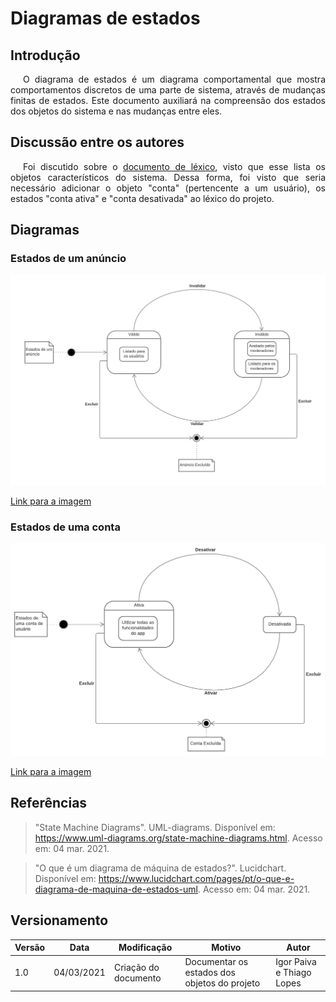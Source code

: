# Diagramas de estados

## Introdução

<p style="text-indent: 20px; text-align: justify">
O diagrama de estados é um diagrama comportamental que mostra comportamentos discretos de uma parte de sistema, através de mudanças finitas de estados. Este documento auxiliará na compreensão dos estados dos objetos do sistema e nas mudanças entre eles.
</p>

## Discussão entre os autores

<p style="text-indent: 20px; text-align: justify">
Foi discutido sobre o <a href="../../../../desenho/base/1.1/lexico/">documento de léxico</a>, visto que esse lista os objetos característicos do sistema. Dessa forma, foi visto que seria necessário adicionar o objeto "conta" (pertencente a um usuário), os estados "conta ativa" e "conta desativada" ao léxico do projeto.
</p>

## Diagramas

### Estados de um anúncio

![Diagrama de estado de um anúncio](../../../assets/diagramas_estados/anuncio.png)

<a href="https://drive.google.com/file/d/1LwM7ArpFO7gMIzwc-FQl7OL3FlMuQNpY/view?usp=sharing" target="_blank" rel="noopener noreferrer">Link para a imagem</a>

### Estados de uma conta

![Diagrama de estado de um usuário](../../../assets/diagramas_estados/conta_usuario.png)

<a href="https://drive.google.com/file/d/1ymASm8SGyDbJvkVIgiXMNRS6dB91OjyW/view?usp=sharing" target="_blank" rel="noopener noreferrer">Link para a imagem</a>

## Referências

> "State Machine Diagrams". UML-diagrams. Disponível em: https://www.uml-diagrams.org/state-machine-diagrams.html. Acesso em: 04 mar. 2021.

> "O que é um diagrama de máquina de estados?". Lucidchart. Disponível em: https://www.lucidchart.com/pages/pt/o-que-e-diagrama-de-maquina-de-estados-uml. Acesso em: 04 mar. 2021.

## Versionamento

| Versão | Data       | Modificação          | Motivo                                       | Autor                     |
| ------ | ---------- | -------------------- | -------------------------------------------- | ------------------------- |
| 1.0    | 04/03/2021 | Criação do documento | Documentar os estados dos objetos do projeto | Igor Paiva e Thiago Lopes |
